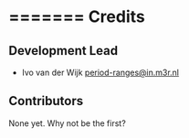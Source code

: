 =======
Credits
=======

Development Lead
----------------

* Ivo van der Wijk <period-ranges@in.m3r.nl>

Contributors
------------

None yet. Why not be the first?
